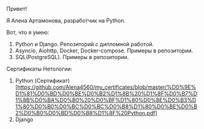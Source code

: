 Привет!

Я Алена Артамонова, разработчик на Python.

Вот, что я умею:
1. Python и Django. Репозиторий с дипломной работой.
3. Asyncio, Aiohttp, Docker, Docker-compose. Примеры в репозитории.
4. SQL(PostgreSQL). Примеры в репозитории.
   

Сертификаты Нетологии:
1. Python (Сертификат)[https://github.com/Alena4560/my_certificates/blob/master/%D0%9E%D1%81%D0%BD%D0%BE%D0%B2%D1%8B%20%D1%8F%D0%B7%D1%8B%D0%BA%D0%B0%20%D0%BF%D1%80%D0%BE%D0%B3%D1%80%D0%B0%D0%BC%D0%BC%D0%B8%D1%80%D0%BE%D0%B2%D0%B0%D0%BD%D0%B8%D1%8F%20Python.pdf]
2. Django
